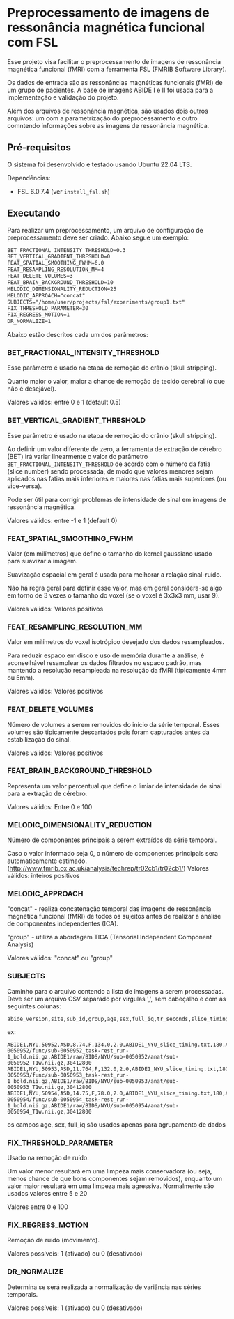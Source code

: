 # Preprocessamento de imagens de ressonância magnética funcional com FSL

Esse projeto visa facilitar o preprocessamento de imagens de ressonância magnética funcional (fMRI) com a ferramenta FSL (FMRIB Software Library).

Os dados de entrada são as ressonâncias magnéticas funcionais (fMRI) de um grupo de pacientes.
A base de imagens ABIDE I e II foi usada para a implementação e validação do projeto.

Além dos arquivos de ressonância magnética, são usados dois outros arquivos: um com a parametrização do preprocessamento e outro comntendo informações sobre as imagens de ressonância magnética.

## Pré-requisitos

O sistema foi desenvolvido e testado usando Ubuntu 22.04 LTS.

Dependências: 
- FSL 6.0.7.4 (ver `install_fsl.sh`)

## Executando

Para realizar um preprocessamento, um arquivo de configuração de preprocessamento deve ser criado.
Abaixo segue um exemplo:

```txt
BET_FRACTIONAL_INTENSITY_THRESHOLD=0.3
BET_VERTICAL_GRADIENT_THRESHOLD=0
FEAT_SPATIAL_SMOOTHING_FWHM=6.0
FEAT_RESAMPLING_RESOLUTION_MM=4
FEAT_DELETE_VOLUMES=3
FEAT_BRAIN_BACKGROUND_THRESHOLD=10
MELODIC_DIMENSIONALITY_REDUCTION=25
MELODIC_APPROACH="concat"
SUBJECTS="/home/user/projects/fsl/experiments/group1.txt"
FIX_THRESHOLD_PARAMETER=30
FIX_REGRESS_MOTION=1
DR_NORMALIZE=1
```

Abaixo estão descritos cada um dos parâmetros:

### BET_FRACTIONAL_INTENSITY_THRESHOLD

Esse parâmetro é usado na etapa de remoção do crânio (skull stripping).

Quanto maior o valor, maior a chance de remoção de tecido cerebral (o que não é desejável).

Valores válidos: entre 0 e 1 (default 0.5)

### BET_VERTICAL_GRADIENT_THRESHOLD

Esse parâmetro é usado na etapa de remoção do crânio (skull stripping).

Ao definir um valor diferente de zero, a ferramenta de extração de cérebro (BET) irá variar linearmente o valor do parâmetro `BET_FRACTIONAL_INTENSITY_THRESHOLD` de acordo com o número da fatia (slice number) sendo processada, de modo que valores menores sejam aplicados nas fatias mais inferiores e maiores nas fatias mais superiores (ou vice-versa).

Pode ser útil para corrigir problemas de intensidade de sinal em imagens de ressonância magnética.

Valores válidos: entre -1 e 1 (default 0)

###  FEAT_SPATIAL_SMOOTHING_FWHM

Valor (em milímetros) que define o tamanho do kernel gaussiano usado para suavizar a imagem.

Suavização espacial em geral é usada para melhorar a relação sinal-ruído.

Não há regra geral para definir esse valor, mas em geral considera-se algo em torno de 3 vezes o tamanho do voxel (se o voxel é 3x3x3 mm, usar 9).

Valores válidos: Valores positivos

### FEAT_RESAMPLING_RESOLUTION_MM

Valor em milímetros do voxel isotrópico desejado dos dados resampleados.

Para reduzir espaco em disco e uso de memória durante a análise, é aconselhável resamplear os dados filtrados no espaco padrão, mas mantendo a resolução resampleada na resolução da fMRI (tipicamente 4mm ou 5mm).

Valores válidos: Valores positivos

### FEAT_DELETE_VOLUMES

Número de volumes a serem removidos do início da série temporal.
Esses volumes são tipicamente descartados pois foram capturados antes da estabilização do sinal.

Valores válidos: Valores positivos

### FEAT_BRAIN_BACKGROUND_THRESHOLD

Representa um valor percentual que define o limiar de intensidade de sinal para a extração de cérebro.

Valores válidos: Entre 0 e 100

### MELODIC_DIMENSIONALITY_REDUCTION

Número de componentes principais a serem extraídos da série temporal.
 
Caso o valor informado seja 0, o número de componentes principais sera automaticamente estimado. (http://www.fmrib.ox.ac.uk/analysis/techrep/tr02cb1/tr02cb1/)
Valores válidos: inteiros positivos

### MELODIC_APPROACH

"concat" - realiza concatenação temporal das imagens de ressonância magnética funcional (fMRI) de todos os sujeitos antes de realizar a análise de componentes independentes (ICA).

"group" - utiliza a abordagem TICA (Tensorial Independent Component Analysis)

Valores válidos: "concat" ou "group"

### SUBJECTS

Caminho para o arquivo contendo a lista de imagens a serem processadas.
Deve ser um arquivo CSV separado por vírgulas ',', sem cabeçalho e com as seguintes colunas:

```csv
abide_version,site,sub_id,group,age,sex,full_iq,tr_seconds,slice_timing_file,total_volumes,functional_fmri_file,anatomical_fmri_file,total_voxels
```

ex: 

```csv
ABIDE1,NYU,50952,ASD,8.74,F,134.0,2.0,ABIDE1_NYU_slice_timing.txt,180,ABIDE1/raw/BIDS/NYU/sub-0050952/func/sub-0050952_task-rest_run-1_bold.nii.gz,ABIDE1/raw/BIDS/NYU/sub-0050952/anat/sub-0050952_T1w.nii.gz,30412800
ABIDE1,NYU,50953,ASD,11.764,F,132.0,2.0,ABIDE1_NYU_slice_timing.txt,180,ABIDE1/raw/BIDS/NYU/sub-0050953/func/sub-0050953_task-rest_run-1_bold.nii.gz,ABIDE1/raw/BIDS/NYU/sub-0050953/anat/sub-0050953_T1w.nii.gz,30412800
ABIDE1,NYU,50954,ASD,14.75,F,78.0,2.0,ABIDE1_NYU_slice_timing.txt,180,ABIDE1/raw/BIDS/NYU/sub-0050954/func/sub-0050954_task-rest_run-1_bold.nii.gz,ABIDE1/raw/BIDS/NYU/sub-0050954/anat/sub-0050954_T1w.nii.gz,30412800
```

os campos age, sex, full_iq são usados apenas para agrupamento de dados

### FIX_THRESHOLD_PARAMETER

Usado na remoção de ruído.

Um valor menor resultará em uma limpeza mais conservadora (ou seja, menos chance de que bons componentes sejam removidos), enquanto um valor maior resultará em uma limpeza mais agressiva. Normalmente são usados valores entre 5 e 20

Valores entre 0 e 100

### FIX_REGRESS_MOTION

Remoção de ruído (movimento).

Valores possíveis: 1 (ativado) ou 0 (desativado)

### DR_NORMALIZE

Determina se será realizada a normalização de variância nas séries temporais.

Valores possíveis: 1 (ativado) ou 0 (desativado)

